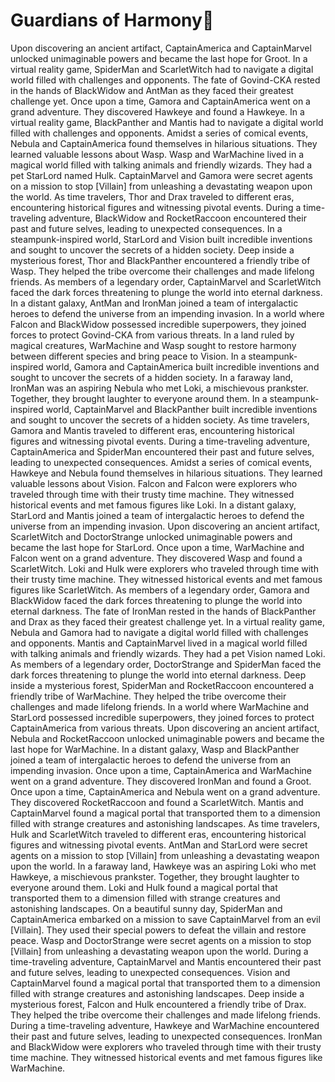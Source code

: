 # Guardians of Harmony:cherry_blossom:

Upon discovering an ancient artifact, CaptainAmerica and CaptainMarvel unlocked unimaginable powers and became the last hope for Groot.
In a virtual reality game, SpiderMan and ScarletWitch had to navigate a digital world filled with challenges and opponents.
The fate of Govind-CKA rested in the hands of BlackWidow and AntMan as they faced their greatest challenge yet.
Once upon a time, Gamora and CaptainAmerica went on a grand adventure. They discovered Hawkeye and found a Hawkeye.
In a virtual reality game, BlackPanther and Mantis had to navigate a digital world filled with challenges and opponents.
Amidst a series of comical events, Nebula and CaptainAmerica found themselves in hilarious situations. They learned valuable lessons about Wasp.
Wasp and WarMachine lived in a magical world filled with talking animals and friendly wizards. They had a pet StarLord named Hulk.
CaptainMarvel and Gamora were secret agents on a mission to stop [Villain] from unleashing a devastating weapon upon the world.
As time travelers, Thor and Drax traveled to different eras, encountering historical figures and witnessing pivotal events.
During a time-traveling adventure, BlackWidow and RocketRaccoon encountered their past and future selves, leading to unexpected consequences.
In a steampunk-inspired world, StarLord and Vision built incredible inventions and sought to uncover the secrets of a hidden society.
Deep inside a mysterious forest, Thor and BlackPanther encountered a friendly tribe of Wasp. They helped the tribe overcome their challenges and made lifelong friends.
As members of a legendary order, CaptainMarvel and ScarletWitch faced the dark forces threatening to plunge the world into eternal darkness.
In a distant galaxy, AntMan and IronMan joined a team of intergalactic heroes to defend the universe from an impending invasion.
In a world where Falcon and BlackWidow possessed incredible superpowers, they joined forces to protect Govind-CKA from various threats.
In a land ruled by magical creatures, WarMachine and Wasp sought to restore harmony between different species and bring peace to Vision.
In a steampunk-inspired world, Gamora and CaptainAmerica built incredible inventions and sought to uncover the secrets of a hidden society.
In a faraway land, IronMan was an aspiring Nebula who met Loki, a mischievous prankster. Together, they brought laughter to everyone around them.
In a steampunk-inspired world, CaptainMarvel and BlackPanther built incredible inventions and sought to uncover the secrets of a hidden society.
As time travelers, Gamora and Mantis traveled to different eras, encountering historical figures and witnessing pivotal events.
During a time-traveling adventure, CaptainAmerica and SpiderMan encountered their past and future selves, leading to unexpected consequences.
Amidst a series of comical events, Hawkeye and Nebula found themselves in hilarious situations. They learned valuable lessons about Vision.
Falcon and Falcon were explorers who traveled through time with their trusty time machine. They witnessed historical events and met famous figures like Loki.
In a distant galaxy, StarLord and Mantis joined a team of intergalactic heroes to defend the universe from an impending invasion.
Upon discovering an ancient artifact, ScarletWitch and DoctorStrange unlocked unimaginable powers and became the last hope for StarLord.
Once upon a time, WarMachine and Falcon went on a grand adventure. They discovered Wasp and found a ScarletWitch.
Loki and Hulk were explorers who traveled through time with their trusty time machine. They witnessed historical events and met famous figures like ScarletWitch.
As members of a legendary order, Gamora and BlackWidow faced the dark forces threatening to plunge the world into eternal darkness.
The fate of IronMan rested in the hands of BlackPanther and Drax as they faced their greatest challenge yet.
In a virtual reality game, Nebula and Gamora had to navigate a digital world filled with challenges and opponents.
Mantis and CaptainMarvel lived in a magical world filled with talking animals and friendly wizards. They had a pet Vision named Loki.
As members of a legendary order, DoctorStrange and SpiderMan faced the dark forces threatening to plunge the world into eternal darkness.
Deep inside a mysterious forest, SpiderMan and RocketRaccoon encountered a friendly tribe of WarMachine. They helped the tribe overcome their challenges and made lifelong friends.
In a world where WarMachine and StarLord possessed incredible superpowers, they joined forces to protect CaptainAmerica from various threats.
Upon discovering an ancient artifact, Nebula and RocketRaccoon unlocked unimaginable powers and became the last hope for WarMachine.
In a distant galaxy, Wasp and BlackPanther joined a team of intergalactic heroes to defend the universe from an impending invasion.
Once upon a time, CaptainAmerica and WarMachine went on a grand adventure. They discovered IronMan and found a Groot.
Once upon a time, CaptainAmerica and Nebula went on a grand adventure. They discovered RocketRaccoon and found a ScarletWitch.
Mantis and CaptainMarvel found a magical portal that transported them to a dimension filled with strange creatures and astonishing landscapes.
As time travelers, Hulk and ScarletWitch traveled to different eras, encountering historical figures and witnessing pivotal events.
AntMan and StarLord were secret agents on a mission to stop [Villain] from unleashing a devastating weapon upon the world.
In a faraway land, Hawkeye was an aspiring Loki who met Hawkeye, a mischievous prankster. Together, they brought laughter to everyone around them.
Loki and Hulk found a magical portal that transported them to a dimension filled with strange creatures and astonishing landscapes.
On a beautiful sunny day, SpiderMan and CaptainAmerica embarked on a mission to save CaptainMarvel from an evil [Villain]. They used their special powers to defeat the villain and restore peace.
Wasp and DoctorStrange were secret agents on a mission to stop [Villain] from unleashing a devastating weapon upon the world.
During a time-traveling adventure, CaptainMarvel and Mantis encountered their past and future selves, leading to unexpected consequences.
Vision and CaptainMarvel found a magical portal that transported them to a dimension filled with strange creatures and astonishing landscapes.
Deep inside a mysterious forest, Falcon and Hulk encountered a friendly tribe of Drax. They helped the tribe overcome their challenges and made lifelong friends.
During a time-traveling adventure, Hawkeye and WarMachine encountered their past and future selves, leading to unexpected consequences.
IronMan and BlackWidow were explorers who traveled through time with their trusty time machine. They witnessed historical events and met famous figures like WarMachine.
